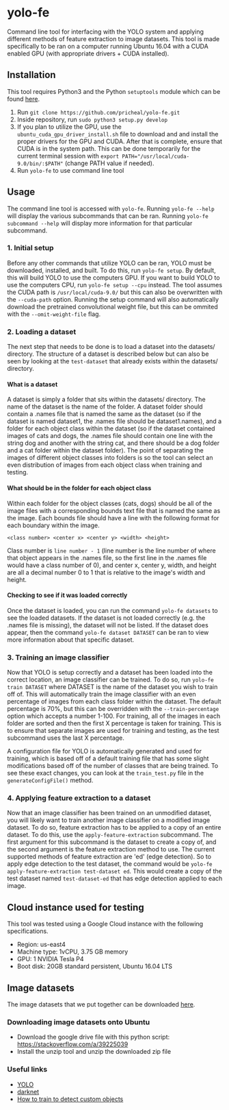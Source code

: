 # yolo-fe
Command line tool for interfacing with the YOLO system and applying different methods of feature extraction to image datasets. This tool is made specifically to be ran on a computer running Ubuntu 16.04 with a CUDA enabled GPU (with appropriate drivers + CUDA installed).

## Installation
This tool requires Python3 and the Python `setuptools` module which can be found [here](https://pypi.org/project/setuptools/).
1. Run `git clone https://github.com/pricheal/yolo-fe.git`
2. Inside repository, run `sudo python3 setup.py develop`
3. If you plan to utilize the GPU, use the `ubuntu_cuda_gpu_driver_install.sh` file to download and and install the proper drivers for the GPU and CUDA. After that is complete, ensure that CUDA is in the system path. This can be done temporarily for the current terminal session with `export PATH="/usr/local/cuda-9.0/bin/:$PATH"` (change PATH value if needed).
4. Run `yolo-fe` to use command line tool

## Usage
The command line tool is accessed with `yolo-fe`. Running `yolo-fe --help` will display the various subcommands that can be ran. Running `yolo-fe subcommand --help` will display more information for that particular subcommand.

### 1. Initial setup
Before any other commands that utilize YOLO can be ran, YOLO must be downloaded, installed, and built. To do this, run `yolo-fe setup`. By default, this will build YOLO to use the computers GPU. If you want to build YOLO to use the computers CPU, run `yolo-fe setup --cpu` instead. The tool assumes the CUDA path is `/usr/local/cuda-9.0/` but this can also be overwritten with the `--cuda-path` option. Running the setup command will also automatically download the pretrained convolutional weight file, but this can be ommited with the `--omit-weight-file` flag.

### 2. Loading a dataset
The next step that needs to be done is to load a dataset into the datasets/ directory. The structure of a dataset is described below but can also be seen by looking at the `test-dataset` that already exists within the datasets/ directory.

#### What is a dataset
A dataset is simply a folder that sits within the datasets/ directory. The name of the dataset is the name of the folder. A dataset folder should contain a .names file that is named the same as the dataset (so if the dataset is named dataset1, the .names file should be dataset1.names), and a folder for each object class within the dataset (so if the dataset contained images of cats and dogs, the .names file should contain one line with the string dog and another with the string cat, and there should be a dog folder and a cat folder within the dataset folder). The point of separating the images of different object classes into folders is so the tool can select an even distribution of images from each object class when training and testing.

#### What should be in the folder for each object class
Within each folder for the object classes (cats, dogs) should be all of the image files with a corresponding bounds text file that is named the same as the image. Each bounds file should have a line with the following format for each boundary within the image.
```
<class number> <center x> <center y> <width> <height>
```
Class number is `line number - 1` (line number is the line number of where that object appears in the .names file, so the first line in the .names file would have a class number of 0), and center x, center y, width, and height are all a decimal number 0 to 1 that is relative to the image's width and height.

#### Checking to see if it was loaded correctly
Once the dataset is loaded, you can run the command `yolo-fe datasets` to see the loaded datasets. If the dataset is not loaded correctly (e.g. the .names file is missing), the dataset will not be listed. If the dataset does appear, then the command `yolo-fe dataset DATASET` can be ran to view more information about that specific dataset.

### 3. Training an image classifier
Now that YOLO is setup correctly and a dataset has been loaded into the correct location, an image classifier can be trained. To do so, run `yolo-fe train DATASET` where DATASET is the name of the dataset you wish to train off of. This will automatically train the image classifier with an even percentage of images from each class folder within the dataset. The default percentage is 70%, but this can be overridden with the `--train-percentage` option which accepts a number 1-100. For training, all of the images in each folder are sorted and then the first X percentage is taken for training. This is to ensure that separate images are used for training and testing, as the test subcommand uses the last X percentage.

A configuration file for YOLO is automatically generated and used for training, which is based off of a default training file that has some slight modifications based off of the number of classes that are being trained. To see these exact changes, you can look at the `train_test.py` file in the `generateConfigFile()` method.

### 4. Applying feature extraction to a dataset
Now that an image classifier has been trained on an unmodified dataset, you will likely want to train another image classifier on a modified image dataset. To do so, feature extraction has to be applied to a copy of an entire dataset. To do this, use the `apply-feature-extraction` subcommand. The first argument for this subcommand is the dataset to create a copy of, and the second argument is the feature extraction method to use. The current supported methods of feature extraction are 'ed' (edge detection). So to apply edge detection to the test dataset, the command would be `yolo-fe apply-feature-extraction test-dataset ed`. This would create a copy of the test dataset named `test-dataset-ed` that has edge detection applied to each image.

## Cloud instance used for testing

This tool was tested using a Google Cloud instance with the following specifications.
* Region: us-east4
* Machine type: 1vCPU, 3.75 GB memory
* GPU: 1 NVIDIA Tesla P4
* Boot disk: 20GB standard persistent, Ubuntu 16.04 LTS

## Image datasets

The image datasets that we put together can be downloaded [here](https://drive.google.com/open?id=1McvTglcqOl33WleuzrR6c4vz4t3YOwCi).

### Downloading image datasets onto Ubuntu
* Download the google drive file with this python script: https://stackoverflow.com/a/39225039
* Install the unzip tool and unzip the downloaded zip file

### Useful links
* [YOLO](https://pjreddie.com/darknet/yolo/)
* [darknet](https://github.com/pjreddie/darknet)
* [How to train to detect custom objects](https://github.com/AlexeyAB/darknet#how-to-train-to-detect-your-custom-objects)

